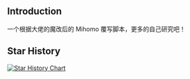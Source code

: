 ## Introduction

一个根据大佬的魔改后的 Mihomo 覆写脚本，更多的自己研究吧！

## Star History

[![Star History Chart](https://api.star-history.com/svg?repos=yangtb2024/Mihomo-Rules&type=Date)](https://star-history.com/#yangtb2024/Mihomo-Rules&Date)
